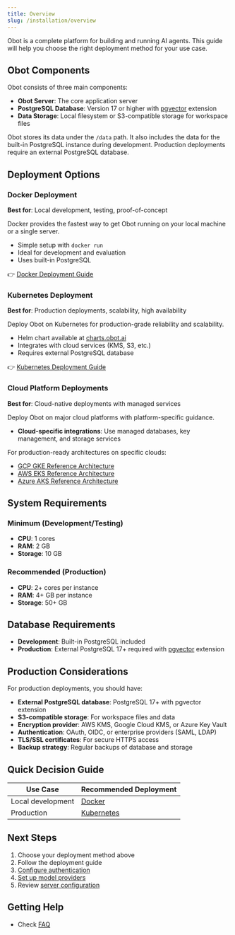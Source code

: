 ```yaml
---
title: Overview
slug: /installation/overview
---
```


Obot is a complete platform for building and running AI agents. This guide will help you choose the right deployment method for your use case.

## Obot Components

Obot consists of three main components:

- **Obot Server**: The core application server
- **PostgreSQL Database**: Version 17 or higher with [pgvector](https://github.com/pgvector/pgvector) extension
- **Data Storage**: Local filesystem or S3-compatible storage for workspace files

Obot stores its data under the `/data` path. It also includes the data for the built-in PostgreSQL instance during development. Production deployments require an external PostgreSQL database.

## Deployment Options

### Docker Deployment

**Best for**: Local development, testing, proof-of-concept

Docker provides the fastest way to get Obot running on your local machine or a single server.

- Simple setup with `docker run`
- Ideal for development and evaluation
- Uses built-in PostgreSQL

👉 [Docker Deployment Guide](docker-deployment)

### Kubernetes Deployment

**Best for**: Production deployments, scalability, high availability

Deploy Obot on Kubernetes for production-grade reliability and scalability.

- Helm chart available at [charts.obot.ai](https://charts.obot.ai/)
- Integrates with cloud services (KMS, S3, etc.)
- Requires external PostgreSQL database

👉 [Kubernetes Deployment Guide](kubernetes-deployment)

### Cloud Platform Deployments

**Best for**: Cloud-native deployments with managed services

Deploy Obot on major cloud platforms with platform-specific guidance.

- **Cloud-specific integrations**: Use managed databases, key management, and storage services

For production-ready architectures on specific clouds:

- [GCP GKE Reference Architecture](reference-architectures/gcp-gke)
- [AWS EKS Reference Architecture](reference-architectures/aws-eks)
- [Azure AKS Reference Architecture](reference-architectures/azure-aks)

## System Requirements

### Minimum (Development/Testing)

- **CPU**: 1 cores
- **RAM**: 2 GB
- **Storage**: 10 GB

### Recommended (Production)

- **CPU**: 2+ cores per instance
- **RAM**: 4+ GB per instance
- **Storage**: 50+ GB

## Database Requirements

- **Development**: Built-in PostgreSQL included
- **Production**: External PostgreSQL 17+ required with [pgvector](https://github.com/pgvector/pgvector) extension

## Production Considerations

For production deployments, you should have:

- **External PostgreSQL database**: PostgreSQL 17+ with pgvector extension
- **S3-compatible storage**: For workspace files and data
- **Encryption provider**: AWS KMS, Google Cloud KMS, or Azure Key Vault
- **Authentication**: OAuth, OIDC, or enterprise providers (SAML, LDAP)
- **TLS/SSL certificates**: For secure HTTPS access
- **Backup strategy**: Regular backups of database and storage

## Quick Decision Guide

| Use Case | Recommended Deployment |
|----------|----------------------|
| Local development | [Docker](docker-deployment) |
| Production | [Kubernetes](kubernetes-deployment) |

## Next Steps

1. Choose your deployment method above
2. Follow the deployment guide
3. [Configure authentication](../configuration/auth-providers)
4. [Set up model providers](../configuration/model-providers)
5. Review [server configuration](../configuration/server-configuration)

## Getting Help

- Check [FAQ](../faq)
